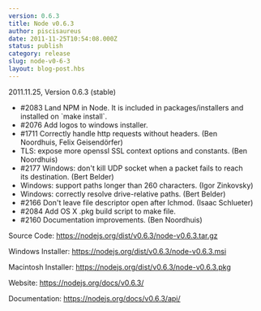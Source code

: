 ```yaml
---
version: 0.6.3
title: Node v0.6.3
author: piscisaureus
date: 2011-11-25T10:54:08.000Z
status: publish
category: release
slug: node-v0-6-3
layout: blog-post.hbs
---
```


2011.11.25, Version 0.6.3 (stable)
<ul>
    <li>#2083 Land NPM in Node. It is included in packages/installers and installed on `make install`.</li>
    <li>#2076 Add logos to windows installer.</li>
    <li>#1711 Correctly handle http requests without headers. (Ben Noordhuis, Felix Geisendörfer)</li>
    <li>TLS: expose more openssl SSL context options and constants. (Ben Noordhuis)</li>
    <li>#2177 Windows: don't kill UDP socket when a packet fails to reach its destination. (Bert Belder)</li>
    <li>Windows: support paths longer than 260 characters. (Igor Zinkovsky)</li>
    <li>Windows: correctly resolve drive-relative paths. (Bert Belder)</li>
    <li>#2166 Don't leave file descriptor open after lchmod. (Isaac Schlueter)</li>
    <li>#2084 Add OS X .pkg build script to make file.</li>
    <li>#2160 Documentation improvements. (Ben Noordhuis)</li>
</ul>
Source Code: <a href="https://nodejs.org/dist/v0.6.3/node-v0.6.3.tar.gz">https://nodejs.org/dist/v0.6.3/node-v0.6.3.tar.gz</a>

Windows Installer: <a href="https://nodejs.org/dist/v0.6.3/node-v0.6.3.msi">https://nodejs.org/dist/v0.6.3/node-v0.6.3.msi</a>

Macintosh Installer: <a href="https://nodejs.org/dist/v0.6.3/node-v0.6.3.pkg">https://nodejs.org/dist/v0.6.3/node-v0.6.3.pkg</a>

Website: <a href="https://nodejs.org/docs/v0.6.3/">https://nodejs.org/docs/v0.6.3/</a>

Documentation: <a href="https://nodejs.org/docs/v0.6.3/api/">https://nodejs.org/docs/v0.6.3/api/</a>
